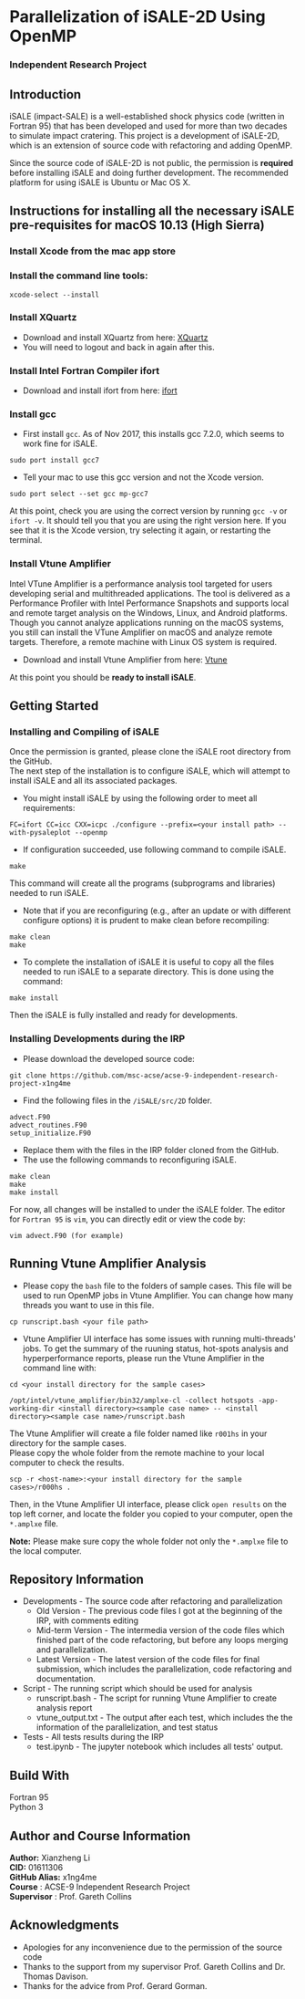 # Parallelization of iSALE-2D Using OpenMP
### **Independent Research Project**

## **Introduction**
iSALE (impact-SALE) is a well-established shock physics code (written in Fortran 95) that has been developed and used for more than two decades to simulate impact cratering. This project is a development of iSALE-2D, which is an extension of source code with refactoring and adding OpenMP.

Since the source code of iSALE-2D is not public, the permission is **required** before installing iSALE and doing further development. The recommended platform for using iSALE is Ubuntu or Mac OS X.

## **Instructions for installing all the necessary iSALE pre-requisites for macOS 10.13 (High Sierra)**
### **Install Xcode from the mac app store**
### **Install the command line tools:**
```
xcode-select --install
```
### **Install XQuartz**
- Download and install XQuartz from here: [XQuartz](http://xquartz.macosforge.org/landing/)  
- You will need to logout and back in again after this.
### **Install Intel Fortran Compiler ifort**
- Download and install ifort from here: [ifort](https://software.intel.com/en-us/fortran-compilers)
### **Install gcc**
- First install `gcc`. As of Nov 2017, this installs gcc 7.2.0, which seems to work fine for iSALE.  
```
sudo port install gcc7
```  
- Tell your mac to use this gcc version and not the Xcode version.  
```
sudo port select --set gcc mp-gcc7
```  
At this point, check you are using the correct version by running `gcc -v` or `ifort -v`. It should tell you that you are using the right version here. If you see that it is the Xcode version, try selecting it again, or restarting the terminal.
### **Install Vtune Amplifier**
Intel VTune Amplifier is a performance analysis tool targeted for users developing serial and multithreaded applications. The tool is delivered as a Performance Profiler with Intel Performance Snapshots and supports local and remote target analysis on the Windows, Linux, and Android platforms. Though you cannot analyze applications running on the macOS systems, you still can install the VTune Amplifier on macOS and analyze remote targets. Therefore, a remote machine with Linux OS system is required.  
- Download and install Vtune Amplifier from here: [Vtune](https://software.intel.com/en-us/vtune)

At this point you should be **ready to install iSALE**.
## **Getting Started**
### **Installing and Compiling of iSALE**
Once the permission is granted, please clone the iSALE root directory from the GitHub.  
The next step of the installation is to configure iSALE, which will attempt to install iSALE and all its associated packages.  
- You might install iSALE by using the following order to meet all requirements:  
```
FC=ifort CC=icc CXX=icpc ./configure --prefix=<your install path> --with-pysaleplot --openmp
```  
- If configuration succeeded, use following command to compile iSALE.  
```  
make  
```  
This command will create all the programs (subprograms and libraries) needed to run iSALE.  
- Note that if you are reconfiguring (e.g., after an update or with different configure options) it is prudent to make clean before recompiling:  
```  
make clean  
make  
```  
- To complete the installation of iSALE it is useful to copy all the files needed to run iSALE to a separate directory. This is done using the command:
```  
make install  
```  
Then the iSALE is fully installed and ready for developments.
### **Installing Developments during the IRP**
- Please download the developed source code:  
```  
git clone https://github.com/msc-acse/acse-9-independent-research-project-x1ng4me
```  
- Find the following files in the `/iSALE/src/2D` folder.
```  
advect.F90  
advect_routines.F90
setup_initialize.F90
```
- Replace them with the files in the IRP folder cloned from the GitHub.  
- The use the following commands to reconfiguring iSALE.  
```  
make clean  
make  
make install  
```  
For now, all changes will be installed to under the iSALE folder. The editor for `Fortran 95` is `vim`, you can directly edit or view the code by:  
```  
vim advect.F90 (for example)
```  

## **Running Vtune Amplifier Analysis**
- Please copy the `bash` file to the folders of sample cases. This file will be used to run OpenMP jobs in Vtune Amplifier. You can change how many threads you want to use in this file.
```  
cp runscript.bash <your file path>  
```  
- Vtune Amplifier UI interface has some issues with running multi-threads' jobs. To get the summary of the ruuning status, hot-spots analysis and hyperperformance reports, please run the Vtune Amplifier in the command line with:  
```  
cd <your install directory for the sample cases>  

/opt/intel/vtune_amplifier/bin32/amplxe-cl -collect hotspots -app-working-dir <install directory><sample case name> -- <install directory><sample case name>/runscript.bash  
```  
The Vtune Amplifier will create a file folder named like `r001hs` in your directory for the sample cases.  
Please copy the whole folder from the remote machine to your local computer to check the results.  
```  
scp -r <host-name>:<your install directory for the sample cases>/r000hs .  
```  
Then, in the Vtune Amplifier UI interface, please click `open results` on the top left corner, and locate the folder you copied to your computer, open the `*.amplxe` file.

**Note:** Please make sure copy the whole folder not only the `*.amplxe` file to the local computer.

## **Repository Information**
- Developments - The source code after refactoring and parallelization  
  - Old Version - The previous code files I got at the beginning of the IRP, with comments editing  
  - Mid-term Version - The intermedia version of the code files which finished part of the code refactoring, but before any loops merging and parallelization.  
  - Latest Version - The latest version of the code files for final submission, which includes the parallelization, code refactoring and documentation.  
- Script - The running script which should be used for analysis  
  - runscript.bash - The script for running Vtune Amplifier to create analysis report  
  - vtune_output.txt - The output after each test, which includes the the information of the parallelization, and test status  
- Tests - All tests results during the IRP
  - test.ipynb - The jupyter notebook which includes all tests' output.  

## **Build With**
Fortran 95  
Python 3

## **Author and Course Information**
**Author:** Xianzheng Li  
**CID:** 01611306  
**GitHub Alias:** x1ng4me  
**Course** : ACSE-9 Independent Research Project  
**Supervisor** : Prof. Gareth Collins  
  
## **Acknowledgments**
- Apologies for any inconvenience due to the permission of the source code  
- Thanks to the support from my supervisor Prof. Gareth Collins and Dr. Thomas Davison.  
- Thanks for the advice from Prof. Gerard Gorman.  
